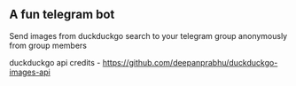 ## A fun telegram bot

Send images from duckduckgo search to your telegram group anonymously from group members

duckduckgo api credits - https://github.com/deepanprabhu/duckduckgo-images-api
